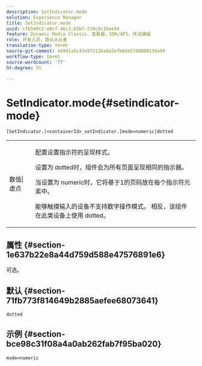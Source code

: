 ```yaml
---
description: SetIndicator.mode
solution: Experience Manager
title: SetIndicator.mode
uuid: cfb549c2-e0cf-46c3-b5b7-219c8c1bee94
feature: Dynamic Media Classic，查看器，SDK/API，传送横幅
role: 开发人员，商业从业者
translation-type: tm+mt
source-git-commit: 469d1a5c43a972116a8a2efb0de5708800130a99
workflow-type: tm+mt
source-wordcount: '77'
ht-degree: 5%

---
```



# SetIndicator.mode{#setindicator-mode}

`[SetIndicator.|<containerId>_setIndicator.]mode=numeric|dotted`

<table id="table_0BEA0B5FFDF64E5594B534B2A87A6D88"> 
 <tbody> 
  <tr> 
   <td colname="col1"> <p> <span class="codeph"> 数值|虚点</span> </p> </td> 
   <td colname="col2"> <p> 配置设置指示符的呈现样式。 </p> <p>设置为<span class="codeph"> dotted</span>时，组件会为所有页面呈现相同的指示器。 </p> <p>当设置为<span class="codeph"> numeric</span>时，它将基于1的页码放在每个指示符元素中。 </p> <p>能够触摸输入的设备不支持<span class="codeph">数字</span>操作模式。 相反，该组件在此类设备上使用<span class="codeph"> dotted</span>。 </p> </td> 
  </tr> 
 </tbody> 
</table>

## 属性 {#section-1e637b22e8a44d759d588e47576891e6}

可选。

## 默认 {#section-71fb773f814649b2885aefee68073641}

`dotted`

## 示例 {#section-bce98c31f08a4a0ab262fab7f95ba020}

`mode=numeric`
